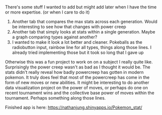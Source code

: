 There's some stuff I wanted to add but might add later when I have the time or more expertise. (or when I care to do it)
1. Another tab that compares the max stats across each generation. Would be interesting to see how that changes with power creep
2. Another tab that simply looks at stats within a single generation. Maybe a graph comparing types against another?
3. I wanted to make it look a lot better and cleaner. Pokeballs as the radiobutton input, rainbow line for all types, things along those lines. I already tried implementing those but it took so long that I gave up

Otherwise this was a fun project to work on on a subject I really quite like. Surprisingly the power creep wasn't as bad as I thought it  would be. The stats 
didn't really reveal how badly powercreep has gotten in modern pokemon. It truly does feel that most of the powercreep has come in the form of new moves
or new abilities. It might be interesting to do another data visualization project on the power of moves, or perhaps do one on recent tournament wins and
the collective base power of moves within the tournament. Perhaps something along those lines.


Finished app is here:
https://nathanjung.shinyapps.io/Pokemon_stat/